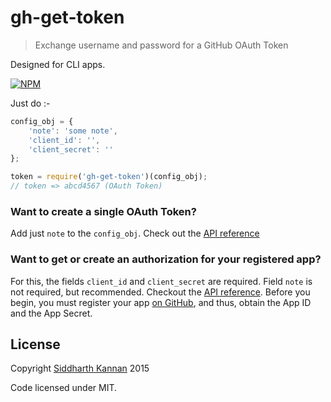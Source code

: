 # gh-get-token

> Exchange username and password for a GitHub OAuth Token

Designed for CLI apps.

[![NPM](https://nodei.co/npm/gh-get-token.png?compact=true)](https://nodei.co/npm/gh-get-token/)

Just do :-

```js
config_obj = {
	'note': 'some note',
	'client_id': '',
	'client_secret': ''
};

token = require('gh-get-token')(config_obj);
// token => abcd4567 (OAuth Token)
```

### Want to create a single OAuth Token?

Add just `note` to the `config_obj`. Check out the [API reference](https://developer.github.com/v3/oauth_authorizations/#create-a-new-authorization)

### Want to get or create an authorization for your registered app?

For this, the fields `client_id` and `client_secret` are required. Field `note` is not required, but recommended. Checkout the [API reference](https://developer.github.com/v3/oauth_authorizations/#get-or-create-an-authorization-for-a-specific-app). Before you begin, you must register your app [on GitHub](https://github.com/settings/applications/new), and thus, obtain the App ID and the App Secret.

## License

Copyright [Siddharth Kannan](http://github.com/icyflame) 2015

Code licensed under MIT.
